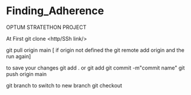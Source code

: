# Finding_Adherence

OPTUM STRATETHON PROJECT


At First 
git clone <http/SSh link/>

git pull origin main
 [ if origin not defined the 
    git remote add origin <github link> and the run again]

to save your changes
git add . or git add <particular file>
git commit -m"commit name"
git push origin main


git branch <new branch name>
 to switch to new branch
git checkout <branch name>